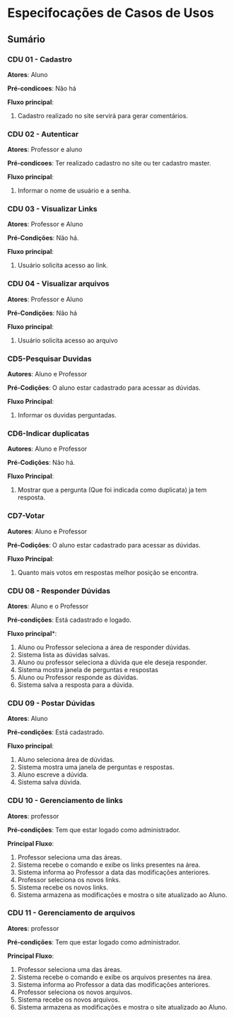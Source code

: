 # Especifocações de Casos de Usos
## Sumário
[]()
### CDU 01 - Cadastro

**Atores**: Aluno

**Pré-condicoes**: Não há

**Fluxo principal**:

   1. Cadastro realizado no site servirá para gerar comentários.

### CDU 02 - Autenticar

**Atores**: Professor e aluno

**Pré-condicoes**: Ter realizado cadastro no site ou ter cadastro master.

**Fluxo principal**:

   1. Informar o nome de usuário e a senha.

### CDU 03 - Visualizar Links
 
**Atores**: Professor e Aluno
 
**Pré-Condições**: Não há.
 
**Fluxo principal**:
 
   1. Usuário solicita acesso ao link.

### CDU 04 - Visualizar arquivos

**Atores**: Professor e Aluno

**Pré-Condições**: Não há

**Fluxo principal**:

  1. Usuário solicita acesso ao arquivo

### CD5-Pesquisar Duvidas
 
 **Autores**: Aluno e Professor
 
 **Pré-Codições**: O aluno estar cadastrado para acessar as dúvidas.
 
 **Fluxo Principal**:
 
   1. Informar os duvidas perguntadas.

### CD6-Indicar duplicatas
 
 **Autores**: Aluno e Professor
 
 **Pré-Codições**: Não há.
 
 **Fluxo Principal**:
 
   1. Mostrar que a pergunta (Que foi indicada como duplicata) ja tem resposta.

### CD7-Votar
 
**Autores**: Aluno e Professor
 
**Pré-Codições**: O aluno estar cadastrado para acessar as dúvidas.
 
**Fluxo Principal**:
 
   1. Quanto mais votos em respostas melhor posição se encontra.

### CDU 08 - Responder Dúvidas

**Atores**: Aluno e o Professor

**Pré-condições**: Está cadastrado e logado.

**Fluxo principal***:

 1. Aluno ou Professor seleciona a área de responder dúvidas.
 2. Sistema lista as dúvidas salvas.
 3. Aluno ou professor seleciona a dúvida que ele deseja responder.
 4. Sistema mostra janela de perguntas e respostas
 5. Aluno ou Professor responde as dúvidas.
 6. Sistema salva a resposta para a dúvida.


### CDU 09 - Postar Dúvidas

**Atores**: Aluno

**Pré-condições**: Está cadastrado.

**Fluxo principal**:

1. Aluno seleciona área de dúvidas.
2. Sistema mostra uma janela de perguntas e respostas.
3. Aluno escreve a dúvida.
4. Sistema salva dúvida.

### CDU 10 - Gerenciamento de links

**Atores**: professor

**Pré-condições**: Tem que estar logado como administrador.

**Principal Fluxo**:

  1. Professor seleciona uma das áreas.
  2. Sistema recebe o comando e exibe os links presentes na área.
  3. Sistema informa ao Professor a data das modificações anteriores.
  4. Professor seleciona os novos links.
  5. Sistema recebe os novos links.
  6. Sistema armazena as modificações e mostra o site atualizado ao Aluno.

### CDU 11 - Gerenciamento de arquivos

**Atores**: professor

**Pré-condições**: Tem que estar logado como administrador.

**Principal Fluxo**:

 1. Professor seleciona uma das áreas.
 2. Sistema recebe o comando e exibe os arquivos presentes na área.
 3. Sistema informa ao Professor a data das modificações anteriores.
 4. Professor seleciona os novos arquivos.
 5. Sistema recebe os novos arquivos.
 6. Sistema armazena as modificações e mostra o site atualizado ao Aluno.